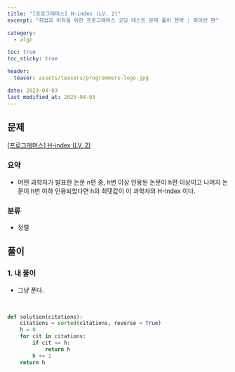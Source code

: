 ```yaml
---
title: "[프로그래머스] H-index (LV. 2)"
excerpt: "취업과 이직을 위한 프로그래머스 코딩 테스트 문제 풀이 전략 : 파이썬 편"

category:
  - algo

toc: true
toc_sticky: true

header:
  teaser: assets/teasers/programmers-logo.jpg

date: 2023-04-03
last_modified_at: 2023-04-03
---
```


## 문제

[[프로그래머스] H-index (LV. 2)](https://school.programmers.co.kr/learn/courses/30/lessons/42747)

### 요약

- 어떤 과학자가 발표한 논문 n편 중, h번 이상 인용된 논문이 h편 이상이고 나머지 논문이 h번 이하 인용되었다면 h의 최댓값이 이 과학자의 H-Index 이다.

### 분류

- 정렬

## 풀이

### 1. 내 풀이

- 그냥 푼다.

<br>

```python
def solution(citations):
    citations = sorted(citations, reverse = True)
    h = 0
    for cit in citations:
        if cit <= h:
            return h
        h += 1
    return h

```
